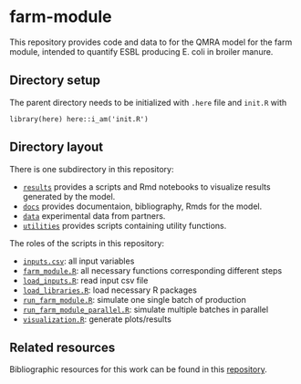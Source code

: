 # farm-module

This repository provides code and data to for the 
QMRA model for the farm module, intended to quantify
ESBL producing E. coli in broiler manure.

## Directory setup
The parent directory needs to be initialized with `.here` file and `init.R` with

`
library(here)
here::i_am('init.R')
`

## Directory layout

There is one subdirectory in this repository:

* [`results`](./results/) provides a scripts and Rmd notebooks to visualize results
  generated by the model. 
* [`docs`](./docs/) provides documentaion, bibliography, Rmds for the model. 
* [`data`](./data/) experimental data from partners.
* [`utilities`](./docs/) provides scripts containing utility functions. 


The roles of the scripts in this repository:

* [`inputs.csv`](./inputs.csv): all input variables 
* [`farm_module.R`](./farm_module.R): all necessary functions corresponding different steps
* [`load_inputs.R`](./load_inputs.R): read input csv file
* [`load_libraries.R`](./load_libraries.R): load necessary R packages
* [`run_farm_module.R`](./run_farm_module.R): simulate one single batch of production
* [`run_farm_module_parallel.R`](./run_farm_module_parallel.R): simulate multiple batches in parallel
* [`visualization.R`](./visualization.R): generate plots/results

## Related resources

Bibliographic resources for this work can be found in this 
[repository](https://github.com/ENVIRE-JPIAMR/bibliography/tree/main/farm-module).

